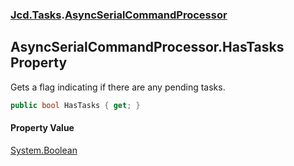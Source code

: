 ### [Jcd.Tasks](Jcd.Tasks.md 'Jcd.Tasks').[AsyncSerialCommandProcessor](Jcd.Tasks.AsyncSerialCommandProcessor.md 'Jcd.Tasks.AsyncSerialCommandProcessor')

## AsyncSerialCommandProcessor.HasTasks Property

Gets a flag indicating if there are any pending tasks.

```csharp
public bool HasTasks { get; }
```

#### Property Value
[System.Boolean](https://docs.microsoft.com/en-us/dotnet/api/System.Boolean 'System.Boolean')